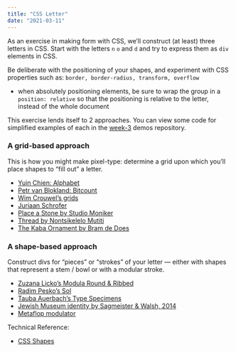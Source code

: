 ```yaml
---
title: "CSS Letter"
date: "2021-03-11"
---
```


As an exercise in making form with CSS, we’ll construct (at least) three letters in CSS. Start with the letters `n` `o` and `d` and try to express them as `div` elements in CSS.

Be deliberate with the positioning of your shapes, and experiment with CSS properties such as: `border, border-radius, transform, overflow` 
- when absolutely positioning elements, be sure to wrap the group in a `position: relative` so that the positioning is relative to the letter, instead of the whole document

This exercise lends itself to 2 approaches. You can view some code for simplified examples of each in the [week-3](https://github.com/risd-web/webtype-demos/tree/master/week-3) demos repository.

### A grid-based approach

This is how you might make pixel-type: determine a grid upon which you’ll place shapes to “fill out” a letter.

* [Yuin Chien: Alphabet](https://yuinchien.com/projects/alphabet/index.html)
* [Petr van Blokland: Bitcount](https://bitcount.typenetwork.com/)
* [Wim Crouwel’s grids](https://www.google.com/search?q=wim+crouwel+grid&espv=2&biw=1498&bih=1065&source=lnms&tbm=isch&sa=X&ved=0ahUKEwiQ5Yn8lcLPAhUKE5QKHcckCOoQ_AUIBigB&dpr=0.9#imgrc=XBOAhBJRtBF71M%3A")
* [Juriaan Schrofer](https://www.google.com/search?q=jurriaan+schrofer&source=lnms&tbm=isch&sa=X&ved=2ahUKEwiF1Y-QyqjvAhWEUt8KHS1OAlcQ_AUoAXoECAQQAw&biw=1440&bih=687)
* [Place a Stone by Studio Moniker](https://studiomoniker.com/projects/place-a-stone)
* [Thread by Nontsikelelo Mutiti ](http://nontsikelelomutiti.com/2017/03/04/the-digital-in-black-hair-aesthetics/)
* [The Kaba Ornament by Bram de Does](https://www.alphabettes.org/marina-loves-the-kaba-ornament/)

### A shape-based approach

Construct divs for “pieces” or “strokes” of your letter — either with shapes that represent a stem / bowl or with a modular stroke.

* [Zuzana Licko’s Modula Round & Ribbed](https://www.emigre.com/Fonts/Modula-Round-and-Ribbed)
* [Radim Pesko’s Sol](https://radimpesko.com/fonts/sol)
* [Tauba Auerbach’s Type Specimens](http://diagonalpress.com/collections)
* [Jewish Museum identity by Sagmeister & Walsh, 2014](https://andwalsh.com/work/all/jewish-museum-identity/)
* [Metaflop modulator](https://www.metaflop.com/modulator)

Technical Reference:
 * [CSS Shapes](https://css-tricks.com/the-shapes-of-css/)